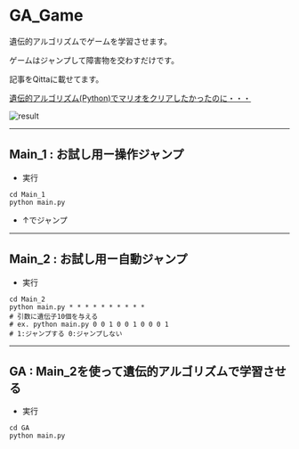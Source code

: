 # GA_Game

遺伝的アルゴリズムでゲームを学習させます。

ゲームはジャンプして障害物を交わすだけです。

記事をQittaに載せてます。

[遺伝的アルゴリズム(Python)でマリオをクリアしたかったのに・・・](https://qiita.com/hokuto_HIRANO/items/a87159273c0e5e339d70)

![result](https://github.com/hokuto-HIRANO/GA_Game/blob/master/movie/output.gif)

---

## Main_1 : お試し用ー操作ジャンプ

+ 実行
```
cd Main_1
python main.py
```
+ ↑でジャンプ

---

## Main_2 : お試し用ー自動ジャンプ

+ 実行
```
cd Main_2
python main.py * * * * * * * * * *
# 引数に遺伝子10個を与える
# ex. python main.py 0 0 1 0 0 1 0 0 0 1
# 1:ジャンプする 0:ジャンプしない
```

---

## GA : Main_2を使って遺伝的アルゴリズムで学習させる

+ 実行
```
cd GA
python main.py
```
